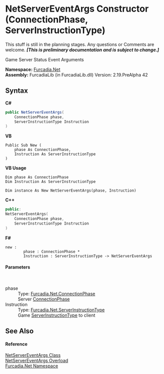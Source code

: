 # NetServerEventArgs Constructor (ConnectionPhase, ServerInstructionType)
This stuff is still in the planning stages. Any questions or Comments are welcome. _**\[This is preliminary documentation and is subject to change.\]**_

Game Server Status Event Arguments

**Namespace:**&nbsp;<a href="N_Furcadia_Net">Furcadia.Net</a><br />**Assembly:**&nbsp;FurcadiaLib (in FurcadiaLib.dll) Version: 2.19.PreAlpha 42

## Syntax

**C#**<br />
``` C#
public NetServerEventArgs(
	ConnectionPhase phase,
	ServerInstructionType Instruction
)
```

**VB**<br />
``` VB
Public Sub New ( 
	phase As ConnectionPhase,
	Instruction As ServerInstructionType
)
```

**VB Usage**<br />
``` VB Usage
Dim phase As ConnectionPhase
Dim Instruction As ServerInstructionType

Dim instance As New NetServerEventArgs(phase, Instruction)
```

**C++**<br />
``` C++
public:
NetServerEventArgs(
	ConnectionPhase phase, 
	ServerInstructionType Instruction
)
```

**F#**<br />
``` F#
new : 
        phase : ConnectionPhase * 
        Instruction : ServerInstructionType -> NetServerEventArgs
```


#### Parameters
&nbsp;<dl><dt>phase</dt><dd>Type: <a href="T_Furcadia_Net_ConnectionPhase">Furcadia.Net.ConnectionPhase</a><br />Server <a href="T_Furcadia_Net_ConnectionPhase">ConnectionPhase</a></dd><dt>Instruction</dt><dd>Type: <a href="T_Furcadia_Net_ServerInstructionType">Furcadia.Net.ServerInstructionType</a><br />Game <a href="T_Furcadia_Net_ServerInstructionType">ServerInstructionType</a> to client</dd></dl>

## See Also


#### Reference
<a href="T_Furcadia_Net_NetServerEventArgs">NetServerEventArgs Class</a><br /><a href="Overload_Furcadia_Net_NetServerEventArgs__ctor">NetServerEventArgs Overload</a><br /><a href="N_Furcadia_Net">Furcadia.Net Namespace</a><br />
